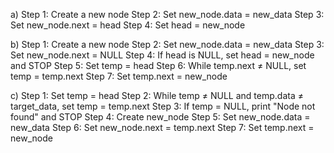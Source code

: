 a)
Step 1: Create a new node
Step 2: Set new_node.data = new_data
Step 3: Set new_node.next = head
Step 4: Set head = new_node

b)
Step 1: Create a new node
Step 2: Set new_node.data = new_data
Step 3: Set new_node.next = NULL
Step 4: If head is NULL, set head = new_node and STOP
Step 5: Set temp = head
Step 6: While temp.next ≠ NULL, set temp = temp.next
Step 7: Set temp.next = new_node

c)
Step 1: Set temp = head
Step 2: While temp ≠ NULL and temp.data ≠ target_data, set temp = temp.next
Step 3: If temp = NULL, print "Node not found" and STOP
Step 4: Create new_node
Step 5: Set new_node.data = new_data
Step 6: Set new_node.next = temp.next
Step 7: Set temp.next = new_node
